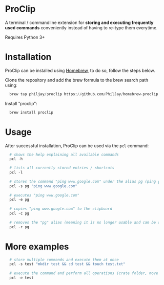 # ProClip
A terminal / commandline extension for **storing and executing frequently used commands** conveniently instead of having to re-type them everytime.

Requires Python 3+

# Installation
ProClip can be installed using [Homebrew](https://brew.sh/), to do so, follow the steps below.

Clone the repository and add the brew formula to the brew search path using:
```python
  brew tap philjay/proclip https://github.com/PhilJay/homebrew-proclip.git
```

Install "proclip":
```python
  brew install proclip
```


# Usage

After successful installation, ProClip can be used via the `pcl` command:
```python
  # shows the help explaining all available commands
  pcl -h

  # lists all currently stored entries / shortcuts
  pcl -l 
  
  # stores the command "ping www.google.com" under the alias pg (ping google)
  pcl -s pg "ping www.google.com"
  
  # executes "ping www.google.com"
  pcl -e pg
  
  # copies "ping www.google.com" to the clipboard
  pcl -c pg
  
  # removes the "pg" alias (meaning it is no longer usable and can be replaced by a new command)
  pcl -r pg
```

# More examples

```python
  # store multiple commands and execute them at once
  pcl -s test "mkdir test && cd test && touch test.txt"
  
  # execute the command and perform all operations (crate folder, move to it, create file)
  pcl -e test
```
